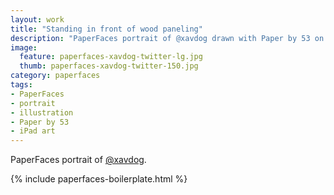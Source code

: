 ```yaml
---
layout: work
title: "Standing in front of wood paneling"
description: "PaperFaces portrait of @xavdog drawn with Paper by 53 on an iPad."
image: 
  feature: paperfaces-xavdog-twitter-lg.jpg
  thumb: paperfaces-xavdog-twitter-150.jpg
category: paperfaces
tags: 
- PaperFaces
- portrait
- illustration
- Paper by 53
- iPad art
---
```


PaperFaces portrait of [@xavdog](http://twitter.com/xavdog).

{% include paperfaces-boilerplate.html %}